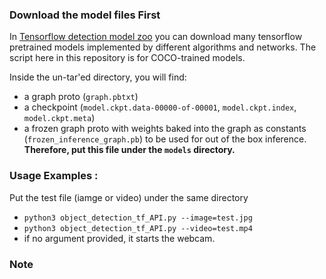 ### Download the model files First
In [Tensorflow detection model zoo](https://github.com/tensorflow/models/blob/master/research/object_detection/g3doc/detection_model_zoo.md) you can download many tensorflow pretrained models implemented by different algorithms and networks. The script here in this repository is for COCO-trained models.   

Inside the un-tar'ed directory, you will find:   
* a graph proto (`graph.pbtxt`)
* a checkpoint
  (`model.ckpt.data-00000-of-00001`, `model.ckpt.index`, `model.ckpt.meta`)
* a frozen graph proto with weights baked into the graph as constants
  (`frozen_inference_graph.pb`) to be used for out of the box inference. **Therefore, put this file under the `models` directory.**

### Usage Examples :
Put the test file (iamge or video) under the same directory   
   
 - `python3 object_detection_tf_API.py --image=test.jpg`   
 - `python3 object_detection_tf_API.py --video=test.mp4`   
 - if no argument provided, it starts the webcam.


### Note

